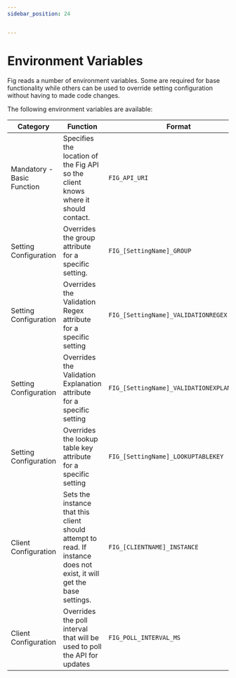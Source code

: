 ```yaml
---
sidebar_position: 24


---
```


# Environment Variables

Fig reads a number of environment variables. Some are required for base functionality while others can be used to override setting configuration without having to made code changes.

The following environment variables are available:

| Category                   | Function                                                     | Format                                    | Example                                        |
| -------------------------- | ------------------------------------------------------------ | ----------------------------------------- | ---------------------------------------------- |
| Mandatory - Basic Function | Specifies the location of the Fig API so the client knows where it should contact. | `FIG_API_URI`                             | `FIG_API_URI=http://localhost:7281`            |
| Setting Configuration      | Overrides the group attribute for a specific setting.        | `FIG_[SettingName]_GROUP`                 | `FIG_MYSETTING_GROUP = MyGroup`                |
| Setting Configuration      | Overrides the Validation Regex attribute for a specific setting | `FIG_[SettingName]_VALIDATIONREGEX`       | `FIG_MYSETTING_VALIDATIONREGEX = \d`           |
| Setting Configuration      | Overrides the Validation Explanation attribute for a specific setting | `FIG_[SettingName]_VALIDATIONEXPLANATION` | `FIG_MYSETTING_VALIDATIONEXPLANATION = Number` |
| Setting Configuration      | Overrides the lookup table key attribute for a specific setting | `FIG_[SettingName]_LOOKUPTABLEKEY`        | `FIG_MYSETTING_LOOKUPTABLEKEY = MyLookup`      |
| Client Configuration       | Sets the instance that this client should attempt to read. If instance does not exist, it will get the base settings. | `FIG_[CLIENTNAME]_INSTANCE`               | `FIG_MYCLIENT_INSTANCE = MyInstance`           |
| Client Configuration       | Overrides the poll interval that will be used to poll the API for updates | `FIG_POLL_INTERVAL_MS`                    | `FIG_POLL_INTERVAL_MS = 30000`                 |

